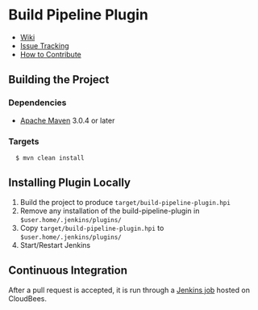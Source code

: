 Build Pipeline Plugin
=====================
* [Wiki][wiki]
* [Issue Tracking][issues]
* [How to Contribute][contributing]

Building the Project
--------------------

### Dependencies
* [Apache Maven][maven] 3.0.4 or later

### Targets
```shell
  $ mvn clean install
```

Installing Plugin Locally
-------------------------
1. Build the project to produce `target/build-pipeline-plugin.hpi`
2. Remove any installation of the build-pipeline-plugin in `$user.home/.jenkins/plugins/`
3. Copy `target/build-pipeline-plugin.hpi` to `$user.home/.jenkins/plugins/`
4. Start/Restart Jenkins


Continuous Integration
----------------------
After a pull request is accepted, it is run through a [Jenkins job][job] hosted on CloudBees.


[wiki]: https://wiki.jenkins-ci.org/display/JENKINS/Build+Pipeline+Plugin
[issues]: http://issues.jenkins-ci.org/secure/IssueNavigator.jspa?mode=hide&reset=true&jqlQuery=project+%3D+JENKINS+AND+status+in+%28Open%2C+%22In+Progress%22%2C+Reopened%29+AND+component+%3D+%27build-pipeline-plugin%27
[contributing]: https://wiki.jenkins-ci.org/display/JENKINS/Build+Pipeline+Plugin+-+How+to+Contribute
[maven]: https://maven.apache.org/
[job]: https://jenkins.ci.cloudbees.com/job/plugins/job/build-pipeline-plugin/

